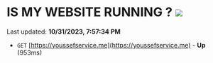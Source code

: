 # IS MY WEBSITE RUNNING ? [![](https://img.shields.io/static/v1?label=Sponsor&message=%E2%9D%A4&logo=GitHub&color=%23fe8e86)](https://github.com/sponsors/<username>)

Last updated: **10/31/2023, 7:57:34 PM**

- `GET` [https://youssefservice.me](https://youssefservice.me) - **Up** (953ms)
